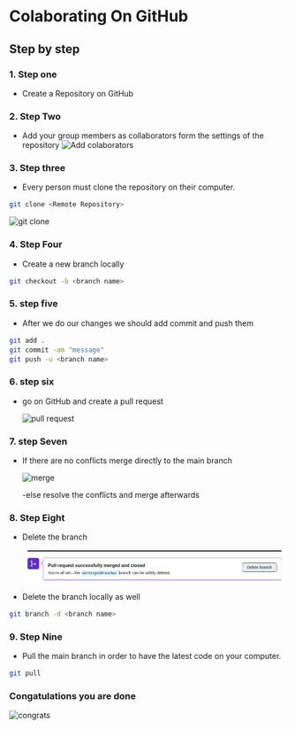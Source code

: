 # Colaborating On GitHub

## Step by step

### 1. Step one

- Create a Repository on GitHub

### 2. Step Two

- Add your group members as collaborators form the settings of the repository
  ![Add colaborators](https://i.stack.imgur.com/kQWeX.png)

### 3. Step three

- Every person must clone the repository on their computer.

```sh
git clone <Remote Repository>
```

![git clone](https://www.w3docs.com/uploads/media/default/0001/03/3f26b30cc1dbda3424ceef3ab4977149906a0c58.png)

### 4. Step Four

- Create a new branch locally

```sh
git checkout -b <branch name>
```

### 5. step five

- After we do our changes we should add commit and push them

```sh
git add .
git commit -am "message"
git push -u <branch name>
```

### 6. step six

- go on GitHub and create a pull request

  ![pull request](https://opensource.com/sites/default/files/uploads/open-a-pull-request_crop.png)

### 7. step Seven

- If there are no conflicts merge directly to the main branch

  ![merge](https://i.stack.imgur.com/RgWvA.png)

  -else resolve the conflicts and merge afterwards

### 8. Step Eight

- Delete the branch

  ![delete](./assets/Screenshot%20from%202022-11-21%2017-10-22.png)

- Delete the branch locally as well

```sh
git branch -d <branch name>
```

### 9. Step Nine

- Pull the main branch in order to have the latest code on your computer.

```sh
git pull
```

### Congatulations you are done

![congrats](https://animalgiftclub-static.myshopblocks.com/images/2019/03/contain/256x256/ad91f89f14a43481e85fe0809ebd5b5e.jpg)

